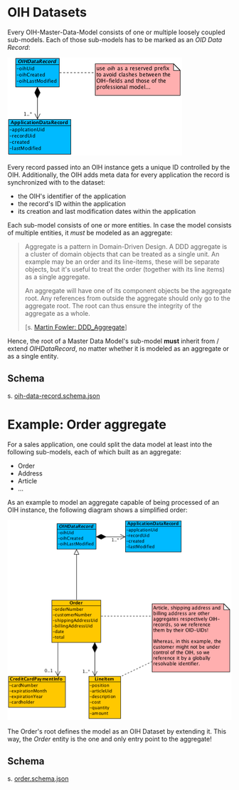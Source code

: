 # OIH Datasets
Every OIH-Master-Data-Model consists of one or multiple loosely coupled sub-models. Each of those sub-models has to be marked as an *OID 
Data Record*:

![OIH Record](assets/oih-data-record.png)

Every record passed into an OIH instance gets a unique ID controlled by the OIH. Additionally, the OIH adds meta data for every application the record is synchronized with to the dataset:

* the OIH's identifier of the application
* the record's ID within the application
* its creation and last modification dates within the application

Each sub-model consists of one or more entities. In case the model consists of multiple entities, it *must* be modeled as an aggregate:

> Aggregate is a pattern in Domain-Driven Design. A DDD aggregate is a cluster of domain objects that can be treated as a single unit. An example may be an order and its line-items, these will be separate objects, but it's useful to treat the order (together with its line items) as a single aggregate.
>
> An aggregate will have one of its component objects be the aggregate root. Any references from outside the aggregate should only go to the aggregate root. The root can thus ensure the integrity of the aggregate as a whole.
>
> [s. [Martin Fowler: DDD_Aggregate](https://martinfowler.com/bliki/DDD_Aggregate.html)]

Hence, the root of a Master Data Model's sub-model **must** inherit from / extend _OIHDataRecord_, no matter whether it is modeled as an 
aggregate or as a single entity.

## Schema

s. [oih-data-record.schema.json](../src/main/schema/oih-data-record.schema.json)

# Example: Order aggregate

For a sales application, one could split the data model at least into the following sub-models, each of which built as an aggregate:

* Order
* Address
* Article
* ...

As an example to model an aggregate capable of being processed of an OIH instance, the following diagram shows a simplified order:

![Aggregate example: Order](assets/aggregate-example.png)

The Order's root defines the model as an OIH Dataset by extending it. This way, the _Order_ entity is the one and only entry point to the aggregate!

## Schema

s. [order.schema.json](../src/examples/schema/order.schema.json)